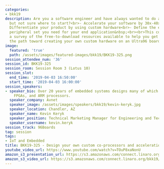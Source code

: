 ```yaml
---
categories:
- bkk19
description: Are you a software engineer and have always wanted to do any of the following,
  but not sure where to start?<br>- Accelerate your software by 30x-40x using hardware<br>-
  Differentiate your product by using custom hardware<br>- Define the exact hardware
  peripheral set you need for your end application&nbsp;<br><br>This course offer
  a survey of the free-to-download resources available to help you get started down
  the path toward creating your own custom hardware on an Ultra96 board.
image:
  featured: 'true'
  path: /assets/images/featured-images/bkk19/BKK19-325.png
session_attendee_num: '36'
session_id: BKK19-325
session_room: Session Room 3 (Lotus 10)
session_slot:
  end_time: '2019-04-03 16:50:00'
  start_time: '2019-04-03 16:00:00'
session_speakers:
- speaker_bio: Over 20 years of embedded systems designs many of which are using Linux,
    FPGAs, and ARM processors.
  speaker_company: Avnet
  speaker_image: /assets/images/speakers/bkk19/kevin-keryk.jpg
  speaker_location: Chandler, AZ
  speaker_name: Kevin Keryk
  speaker_position: Technical Marketing Manager for Engineering and Technology
  speaker_username: kevin.keryk
session_track: 96Boards
tag: session
tags:
- IoT and Embedded
title: BKK19-325 - Design your own custom co-processors and acceleration hardware with Ultra96
youtube_video_url: https://www.youtube.com/watch?v=TOuP8xaNonU
amazon_s3_presentation_url: https://s3.amazonaws.com/connect.linaro.org/bkk19/presentations/bkk19-325.pdf
amazon_s3_video_url: https://s3.amazonaws.com/connect.linaro.org/bkk19/videos/bkk19-325.mp4
---
```

